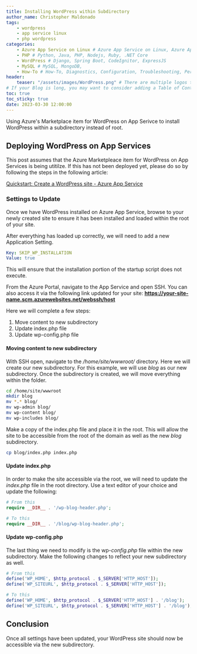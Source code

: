 ```yaml
---
title: Installing WordPress within Subdirectory
author_name: Christopher Maldonado
tags:
    - wordpress
    - app service linux
    - php wordpress
categories:
    - Azure App Service on Linux # Azure App Service on Linux, Azure App Service on Windows, Function App, Azure VM, Azure SDK
    - PHP # Python, Java, PHP, Nodejs, Ruby, .NET Core
    - WordPress # Django, Spring Boot, CodeIgnitor, ExpressJS
    - MySQL # MySQL, MongoDB, 
    - How-To # How-To, Diagnostics, Configuration, Troubleshooting, Performance
header:
    teaser: "/assets/images/WordPress.png" # There are multiple logos that can be used in "/assets/images" if you choose to add one.
# If your Blog is long, you may want to consider adding a Table of Contents by adding the following two settings.
toc: true
toc_sticky: true
date: 2023-03-30 12:00:00
---
```


Using Azure's Marketplace item for WordPress on App Serivce to install WordPress within a subdirectory instead of root.

## Deploying WordPress on App Services

This post assumes that the Azure Marketpleace item for WordPress on App Services is being utitilze. If this has not been deployed yet, please do so by following the steps in the following article:

[Quickstart: Create a WordPress site - Azure App Service](https://learn.microsoft.com/en-us/azure/app-service/quickstart-wordpress)

### Settings to Update

Once we have WordPress installed on Azure App Service, browse to your newly created site to ensure it has been installed and loaded within the root of your site.

After everything has loaded up correctly, we will need to add a new Application Setting.

```yaml
Key: SKIP_WP_INSTALLATION
Value: true
```

This will ensure that the installation portion of the startup script does not execute.

From the Azure Portal, navigate to the App Service and open SSH. You can also access it via the following link updated for your site: **https://your-site-name.scm.azurewebsites.net/webssh/host**

Here we will complete a few steps:

1. Move content to new subdirectory
2. Update index.php file
3. Update wp-config.php file

#### Moving content to new subdirectory

With SSH open, navigate to the */home/site/wwwroot/* directory. Here we will create our new subdirectory. For this example, we will use *blog* as our new subdirectory. Once the subdirectory is created, we will move everything within the folder.

```bash
cd /home/site/wwwroot
mkdir blog
mv *.* blog/
mv wp-admin blog/
mv wp-content blog/
mv wp-includes blog/
```

Make a copy of the index.php file and place it in the root. This will allow the site to be accessible from the root of the domain as well as the new *blog* subdirectory.

```bash
cp blog/index.php index.php
```

#### Update index.php

In order to make the site accessible via the root, we will need to update the *index.php* file in the root directory. Use a text editor of your choice and update the following:

```php
# From this
require __DIR__ . '/wp-blog-header.php';

# To this
require __DIR__ . '/blog/wp-blog-header.php';
```

#### Update wp-config.php

The last thing we need to modify is the wp-*config.php* file within the new subdirectory. Make the following changes to reflect your new subdirectory as well.

```php
# From this
define('WP_HOME', $http_protocol . $_SERVER['HTTP_HOST']);
define('WP_SITEURL', $http_protocol . $_SERVER['HTTP_HOST']);

# To this
define('WP_HOME', $http_protocol . $_SERVER['HTTP_HOST'] . '/blog');
define('WP_SITEURL', $http_protocol . $_SERVER['HTTP_HOST'] . '/blog');
```

## Conclusion

Once all settings have been updated, your WordPress site should now be accessible via the new subdirectory.
